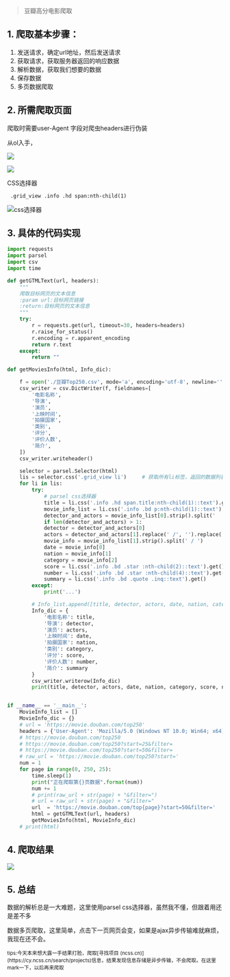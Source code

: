 > 豆瓣高分电影爬取

## 1. 爬取基本步骤：

1. 发送请求，确定url地址，然后发送请求
2. 获取请求，获取服务器返回的响应数据
3. 解析数据，获取我们想要的数据
4. 保存数据
5. 多页数据爬取

## 2. 所需爬取页面

爬取时需要user-Agent 字段对爬虫headers进行伪装

从ol入手，

![](https://cdn.jsdelivr.net/gh/Oraer/blogimg/img/20220405212825.png)

![](https://cdn.jsdelivr.net/gh/Oraer/blogimg/img/20220405213051.png)

CSS选择器

` .grid_view .info .hd span:nth-child(1)` 



![css选择器](https://cdn.jsdelivr.net/gh/Oraer/blogimg/img/20220405213119.png)



## 3. 具体的代码实现

```python
import requests
import parsel
import csv
import time

def getGTMLText(url, headers):
    """
    爬取目标网页的文本信息
    :param url:目标网页链接
    :return:目标网页的文本信息
    """
    try:
        r = requests.get(url, timeout=30, headers=headers)
        r.raise_for_status()
        r.encoding = r.apparent_encoding
        return r.text
    except:
        return ""

def getMoviesInfo(html, Info_dic):

    f = open('./豆瓣Top250.csv', mode='a', encoding='utf-8', newline='')
    csv_writer = csv.DictWriter(f, fieldnames=[
        '电影名称',
        '导演',
        '演员',
        '上映时间',
        '拍摄国家',
        '类别',
        '评分',
        '评价人数',
        '简介',
    ])
    csv_writer.writeheader()

    selector = parsel.Selector(html)
    lis = selector.css('.grid_view li')     # 获取所有li标签，返回的数据列表，
    for li in lis:
        try:
            # parsel css选择器
            title = li.css('.info .hd span.title:nth-child(1)::text').get()                     # 电影名字
            movie_info_list = li.css('.info .bd p:nth-child(1)::text').getall()                 # getall()获取所有电影信息
            detector_and_actors = movie_info_list[0].strip().split('   ')
            if len(detector_and_actors) > 1:
            detector = detector_and_actors[0]                                                   # 导演
            actors = detector_and_actors[1].replace(' /', '').replace('...','')                 # 演员
            movie_info = movie_info_list[1].strip().split(' / ')                          # 电影时间和类别
            date = movie_info[0]                                                                # 上映时间
            nation = movie_info[1]                                                              # 国家
            category = movie_info[2]                                                            # 类别
            score = li.css('.info .bd .star :nth-child(2)::text').get()                         # 评分
            number = li.css('.info .bd .star :nth-child(4)::text').get().replace('人评价', '')   # 人数
            summary = li.css('.info .bd .quote .inq::text').get()                               # 简介 概要
        except:
            print('...')

        # Info_list.append([title, detector, actors, date, nation, category, score, number, summary])
        Info_dic = {
            '电影名称': title,
            '导演': detector,
            '演员': actors,
            '上映时间': date,
            '拍摄国家': nation,
            '类别': category,
            '评分': score,
            '评价人数': number,
            '简介': summary
        }
        csv_writer.writerow(Info_dic)
        print(title, detector, actors, date, nation, category, score, number, summary)


if __name__ == '__main__':
    MovieInfo_list = []
    MovieInfo_dic = {}
    # url = 'https://movie.douban.com/top250'
    headers = {'User-Agent': 'Mozilla/5.0 (Windows NT 10.0; Win64; x64) AppleWebKit/537.36 (KHTML, like Gecko) Chrome/99.0.4844.51 Safari/537.36 Edg/99.0.1150.30'}
    # https://movie.douban.com/top250
    # https://movie.douban.com/top250?start=25&filter=
    # https://movie.douban.com/top250?start=50&filter=
    # raw_url = 'https://movie.douban.com/top250?start='
    num = 1
    for page in range(0, 250, 25):
        time.sleep(1)
        print("正在爬取第{}页数据".format(num))
        num += 1
        # print(raw_url + str(page) + "&filter=")
        # url = raw_url + str(page) + "&filter="
        url  = 'https://movie.douban.com/top{page}?start=50&filter='
        html = getGTMLText(url, headers)
        getMoviesInfo(html, MovieInfo_dic)
    # print(html)


```



## 4. 爬取结果

![](https://cdn.jsdelivr.net/gh/Oraer/blogimg/img/20220405211542.png)

## 5. 总结

数据的解析总是一大难题，这里使用parsel css选择器，虽然我不懂，但跟着用还是差不多

数据多页爬取，这里简单，点击下一页网页会变，如果是ajax异步传输难就麻烦，我现在还不会。





<div><small>tips:今天本来想大露一手结果打脸，爬取[寻找项目 (ncss.cn)](https://cy.ncss.cn/search/projects)信息，结果发现信息存储是异步传输，不会爬取。在这里mark一下，以后再来爬取</small></div>





